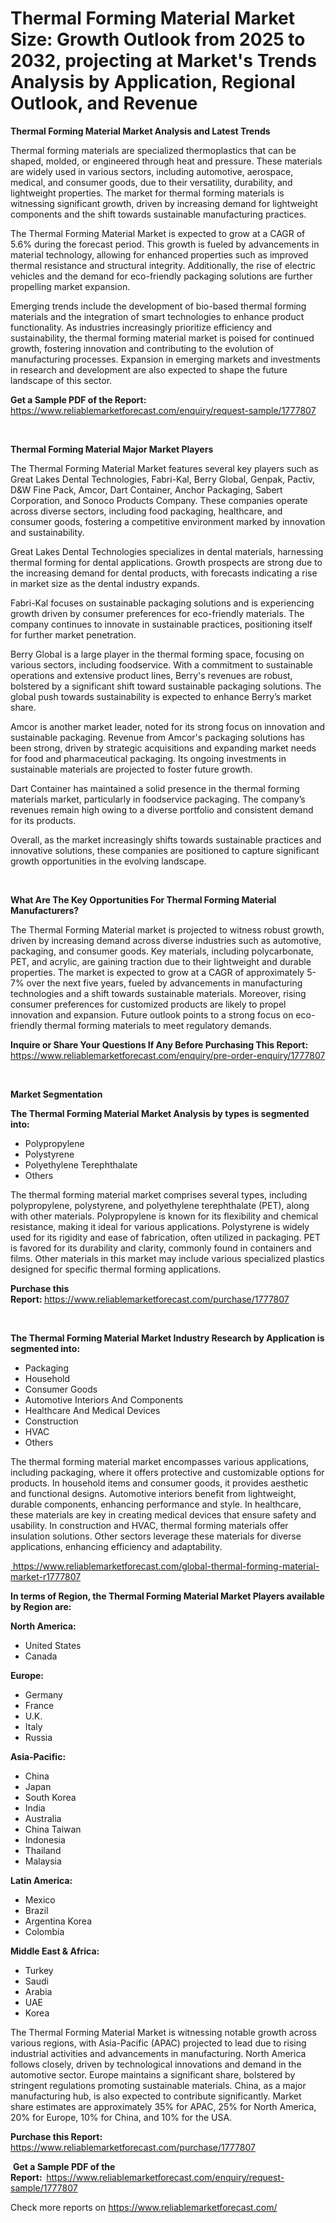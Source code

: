 <p><h1>Thermal Forming Material Market Size: Growth Outlook from 2025 to 2032, projecting at Market's Trends Analysis by Application, Regional Outlook, and Revenue</h1></p><p><strong>Thermal Forming Material Market Analysis and Latest Trends</strong></p>
<p><p>Thermal forming materials are specialized thermoplastics that can be shaped, molded, or engineered through heat and pressure. These materials are widely used in various sectors, including automotive, aerospace, medical, and consumer goods, due to their versatility, durability, and lightweight properties. The market for thermal forming materials is witnessing significant growth, driven by increasing demand for lightweight components and the shift towards sustainable manufacturing practices.</p><p>The Thermal Forming Material Market is expected to grow at a CAGR of 5.6% during the forecast period. This growth is fueled by advancements in material technology, allowing for enhanced properties such as improved thermal resistance and structural integrity. Additionally, the rise of electric vehicles and the demand for eco-friendly packaging solutions are further propelling market expansion. </p><p>Emerging trends include the development of bio-based thermal forming materials and the integration of smart technologies to enhance product functionality. As industries increasingly prioritize efficiency and sustainability, the thermal forming material market is poised for continued growth, fostering innovation and contributing to the evolution of manufacturing processes. Expansion in emerging markets and investments in research and development are also expected to shape the future landscape of this sector.</p></p>
<p><strong>Get a Sample PDF of the Report:&nbsp;</strong> <a href="https://www.reliablemarketforecast.com/enquiry/request-sample/1777807?utm_campaign=2449&utm_medium=2&utm_source=Github&utm_content=ia&utm_term=28022025&utm_id=thermal-forming-material">https://www.reliablemarketforecast.com/enquiry/request-sample/1777807</a></p>
<p>&nbsp;</p>
<p><strong>Thermal Forming Material Major Market Players</strong></p>
<p><p>The Thermal Forming Material Market features several key players such as Great Lakes Dental Technologies, Fabri-Kal, Berry Global, Genpak, Pactiv, D&W Fine Pack, Amcor, Dart Container, Anchor Packaging, Sabert Corporation, and Sonoco Products Company. These companies operate across diverse sectors, including food packaging, healthcare, and consumer goods, fostering a competitive environment marked by innovation and sustainability.</p><p>Great Lakes Dental Technologies specializes in dental materials, harnessing thermal forming for dental applications. Growth prospects are strong due to the increasing demand for dental products, with forecasts indicating a rise in market size as the dental industry expands. </p><p>Fabri-Kal focuses on sustainable packaging solutions and is experiencing growth driven by consumer preferences for eco-friendly materials. The company continues to innovate in sustainable practices, positioning itself for further market penetration.</p><p>Berry Global is a large player in the thermal forming space, focusing on various sectors, including foodservice. With a commitment to sustainable operations and extensive product lines, Berry's revenues are robust, bolstered by a significant shift toward sustainable packaging solutions. The global push towards sustainability is expected to enhance Berry’s market share.</p><p>Amcor is another market leader, noted for its strong focus on innovation and sustainable packaging. Revenue from Amcor's packaging solutions has been strong, driven by strategic acquisitions and expanding market needs for food and pharmaceutical packaging. Its ongoing investments in sustainable materials are projected to foster future growth.</p><p>Dart Container has maintained a solid presence in the thermal forming materials market, particularly in foodservice packaging. The company’s revenues remain high owing to a diverse portfolio and consistent demand for its products.</p><p>Overall, as the market increasingly shifts towards sustainable practices and innovative solutions, these companies are positioned to capture significant growth opportunities in the evolving landscape.</p></p>
<p>&nbsp;</p>
<p><strong>What Are The Key Opportunities For Thermal Forming Material Manufacturers?</strong></p>
<p><p>The Thermal Forming Material market is projected to witness robust growth, driven by increasing demand across diverse industries such as automotive, packaging, and consumer goods. Key materials, including polycarbonate, PET, and acrylic, are gaining traction due to their lightweight and durable properties. The market is expected to grow at a CAGR of approximately 5-7% over the next five years, fueled by advancements in manufacturing technologies and a shift towards sustainable materials. Moreover, rising consumer preferences for customized products are likely to propel innovation and expansion. Future outlook points to a strong focus on eco-friendly thermal forming materials to meet regulatory demands.</p></p>
<p><strong>Inquire or Share Your Questions If Any Before Purchasing This Report:</strong> <a href="https://www.reliablemarketforecast.com/enquiry/pre-order-enquiry/1777807?utm_campaign=2449&utm_medium=2&utm_source=Github&utm_content=ia&utm_term=28022025&utm_id=thermal-forming-material">https://www.reliablemarketforecast.com/enquiry/pre-order-enquiry/1777807</a></p>
<p>&nbsp;</p>
<p><strong>Market Segmentation</strong></p>
<p><strong>The Thermal Forming Material Market Analysis by types is segmented into:</strong></p>
<p><ul><li>Polypropylene</li><li>Polystyrene</li><li>Polyethylene Terephthalate</li><li>Others</li></ul></p>
<p><p>The thermal forming material market comprises several types, including polypropylene, polystyrene, and polyethylene terephthalate (PET), along with other materials. Polypropylene is known for its flexibility and chemical resistance, making it ideal for various applications. Polystyrene is widely used for its rigidity and ease of fabrication, often utilized in packaging. PET is favored for its durability and clarity, commonly found in containers and films. Other materials in this market may include various specialized plastics designed for specific thermal forming applications.</p></p>
<p><strong>Purchase this Report:&nbsp;</strong><a href="https://www.reliablemarketforecast.com/purchase/1777807?utm_campaign=2449&utm_medium=2&utm_source=Github&utm_content=ia&utm_term=28022025&utm_id=thermal-forming-material">https://www.reliablemarketforecast.com/purchase/1777807</a></p>
<p>&nbsp;</p>
<p><strong>The Thermal Forming Material Market Industry Research by Application is segmented into:</strong></p>
<p><ul><li>Packaging</li><li>Household</li><li>Consumer Goods</li><li>Automotive Interiors And Components</li><li>Healthcare And Medical Devices</li><li>Construction</li><li>HVAC</li><li>Others</li></ul></p>
<p><p>The thermal forming material market encompasses various applications, including packaging, where it offers protective and customizable options for products. In household items and consumer goods, it provides aesthetic and functional designs. Automotive interiors benefit from lightweight, durable components, enhancing performance and style. In healthcare, these materials are key in creating medical devices that ensure safety and usability. In construction and HVAC, thermal forming materials offer insulation solutions. Other sectors leverage these materials for diverse applications, enhancing efficiency and adaptability.</p></p>
<p><a href="https://www.reliablemarketforecast.com/global-thermal-forming-material-market-r1777807?utm_campaign=2449&utm_medium=2&utm_source=Github&utm_content=ia&utm_term=28022025&utm_id=thermal-forming-material">&nbsp;https://www.reliablemarketforecast.com/global-thermal-forming-material-market-r1777807</a></p>
<p><strong>In terms of Region, the Thermal Forming Material Market Players available by Region are:</strong></p>
<p>
    <p> <strong> North America: </strong>
        <ul>
            <li>United States</li>
            <li>Canada</li>
        </ul>
        </p> 
    <p> <strong> Europe: </strong>
        <ul>
            <li>Germany</li>
            <li>France</li>
            <li>U.K.</li>
            <li>Italy</li>
            <li>Russia</li>
        </ul>
        </p> 
    <p> <strong> Asia-Pacific: </strong>
        <ul>
            <li>China</li>
            <li>Japan</li>
            <li>South Korea</li>
            <li>India</li>
            <li>Australia</li>
            <li>China Taiwan</li>
            <li>Indonesia</li>
            <li>Thailand</li>
            <li>Malaysia</li>
        </ul>
        </p> 
    <p> <strong> Latin America: </strong>
        <ul>
            <li>Mexico</li>
            <li>Brazil</li>
            <li>Argentina Korea</li>
            <li>Colombia</li>
        </ul>
        </p> 
    <p> <strong> Middle East & Africa: </strong>
        <ul>
            <li>Turkey</li>
            <li>Saudi</li>
            <li>Arabia</li>
            <li>UAE</li>
            <li>Korea</li>
        </ul>
    </p>
    </p>
<p><p>The Thermal Forming Material Market is witnessing notable growth across various regions, with Asia-Pacific (APAC) projected to lead due to rising industrial activities and advancements in manufacturing. North America follows closely, driven by technological innovations and demand in the automotive sector. Europe maintains a significant share, bolstered by stringent regulations promoting sustainable materials. China, as a major manufacturing hub, is also expected to contribute significantly. Market share estimates are approximately 35% for APAC, 25% for North America, 20% for Europe, 10% for China, and 10% for the USA.</p></p>
<p><strong>Purchase this Report: </strong><a href="https://www.reliablemarketforecast.com/purchase/1777807?utm_campaign=2449&utm_medium=2&utm_source=Github&utm_content=ia&utm_term=28022025&utm_id=thermal-forming-material">https://www.reliablemarketforecast.com/purchase/1777807</a></p>
<p>&nbsp;<strong>Get a Sample PDF of the Report:&nbsp;&nbsp;</strong><a href="https://www.reliablemarketforecast.com/enquiry/request-sample/1777807?utm_campaign=2449&utm_medium=2&utm_source=Github&utm_content=ia&utm_term=28022025&utm_id=thermal-forming-material">https://www.reliablemarketforecast.com/enquiry/request-sample/1777807</a></p>
<p><strong></strong></p>
<p>Check more reports on <a href="https://www.reliablemarketforecast.com/?utm_campaign=2449&utm_medium=2&utm_source=Github&utm_content=ia&utm_term=28022025&utm_id=thermal-forming-material">https://www.reliablemarketforecast.com/</a></p>